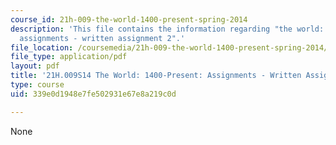 ```yaml
---
course_id: 21h-009-the-world-1400-present-spring-2014
description: 'This file contains the information regarding "the world: 1400-present:
  assignments - written assignment 2".'
file_location: /coursemedia/21h-009-the-world-1400-present-spring-2014/339e0d1948e7fe502931e67e8a219c0d_MIT21H_009S14_WrittenAsgn2.pdf
file_type: application/pdf
layout: pdf
title: '21H.009S14 The World: 1400-Present: Assignments - Written Assignment 2'
type: course
uid: 339e0d1948e7fe502931e67e8a219c0d

---
```

None
